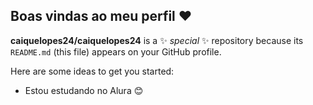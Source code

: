 ## Boas vindas ao meu perfil ❤️


**caiquelopes24/caiquelopes24** is a ✨ _special_ ✨ repository because its `README.md` (this file) appears on your GitHub profile.

Here are some ideas to get you started:

- Estou estudando no Alura 😊

